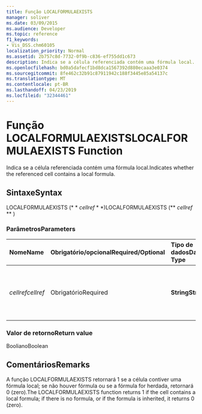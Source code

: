```yaml
---
title: Função LOCALFORMULAEXISTS
manager: soliver
ms.date: 03/09/2015
ms.audience: Developer
ms.topic: reference
f1_keywords:
- Vis_DSS.chm60105
localization_priority: Normal
ms.assetid: 2b757c8d-7732-0f9b-c836-ef755dd1c673
description: Indica se a célula referenciada contém uma fórmula local.
ms.openlocfilehash: bd0a5dafecf1bd8dca1567392d880ecaaa3e0374
ms.sourcegitcommit: 8fe462c32b91c87911942c188f3445e85a54137c
ms.translationtype: MT
ms.contentlocale: pt-BR
ms.lasthandoff: 04/23/2019
ms.locfileid: "32344461"
---
```

# <a name="localformulaexists-function"></a><span data-ttu-id="c9f90-103">Função LOCALFORMULAEXISTS</span><span class="sxs-lookup"><span data-stu-id="c9f90-103">LOCALFORMULAEXISTS Function</span></span>

<span data-ttu-id="c9f90-104">Indica se a célula referenciada contém uma fórmula local.</span><span class="sxs-lookup"><span data-stu-id="c9f90-104">Indicates whether the referenced cell contains a local formula.</span></span> 
  
## <a name="syntax"></a><span data-ttu-id="c9f90-105">Sintaxe</span><span class="sxs-lookup"><span data-stu-id="c9f90-105">Syntax</span></span>

<span data-ttu-id="c9f90-106">LOCALFORMULAEXISTS (\* \* *cellref* \* \*)</span><span class="sxs-lookup"><span data-stu-id="c9f90-106">LOCALFORMULAEXISTS (\*\* *cellref* \*\* )</span></span> 
  
### <a name="parameters"></a><span data-ttu-id="c9f90-107">Parâmetros</span><span class="sxs-lookup"><span data-stu-id="c9f90-107">Parameters</span></span>

|<span data-ttu-id="c9f90-108">**Nome**</span><span class="sxs-lookup"><span data-stu-id="c9f90-108">**Name**</span></span>|<span data-ttu-id="c9f90-109">**Obrigatório/opcional**</span><span class="sxs-lookup"><span data-stu-id="c9f90-109">**Required/Optional**</span></span>|<span data-ttu-id="c9f90-110">**Tipo de dados**</span><span class="sxs-lookup"><span data-stu-id="c9f90-110">**Data Type**</span></span>|<span data-ttu-id="c9f90-111">**Descrição**</span><span class="sxs-lookup"><span data-stu-id="c9f90-111">**Description**</span></span>|
|:-----|:-----|:-----|:-----|
| <span data-ttu-id="c9f90-112">_cellref_</span><span class="sxs-lookup"><span data-stu-id="c9f90-112">_cellref_</span></span> <br/> |<span data-ttu-id="c9f90-113">Obrigatório</span><span class="sxs-lookup"><span data-stu-id="c9f90-113">Required</span></span>  <br/> |<span data-ttu-id="c9f90-114">**String**</span><span class="sxs-lookup"><span data-stu-id="c9f90-114">**String**</span></span> <br/> | <span data-ttu-id="c9f90-115">A célula cuja presença de fórmula você deseja verificar.</span><span class="sxs-lookup"><span data-stu-id="c9f90-115">The cell that you want to check for the presence of a formula.</span></span>  <br/> |
   
### <a name="return-value"></a><span data-ttu-id="c9f90-116">Valor de retorno</span><span class="sxs-lookup"><span data-stu-id="c9f90-116">Return value</span></span>

<span data-ttu-id="c9f90-117">Booliano</span><span class="sxs-lookup"><span data-stu-id="c9f90-117">Boolean</span></span>
  
## <a name="remarks"></a><span data-ttu-id="c9f90-118">Comentários</span><span class="sxs-lookup"><span data-stu-id="c9f90-118">Remarks</span></span>

<span data-ttu-id="c9f90-119">A função LOCALFORMULAEXISTS retornará 1 se a célula contiver uma fórmula local; se não houver fórmula ou se a fórmula for herdada, retornará 0 (zero).</span><span class="sxs-lookup"><span data-stu-id="c9f90-119">The LOCALFORMULAEXISTS function returns 1 if the cell contains a local formula; if there is no formula, or if the formula is inherited, it returns 0 (zero).</span></span> 
  

